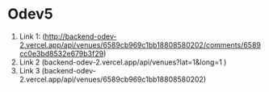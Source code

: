# Odev5
1. Link 1: (http://backend-odev-2.vercel.app/api/venues/6589cb969c1bb18808580202/comments/6589cc0e3bd8532e679b3f29)
2. Link 2 (backend-odev-2.vercel.app/api/venues?lat=1&long=1 )
3. Link 3 (backend-odev-2.vercel.app/api/venues/6589cb969c1bb18808580202)

